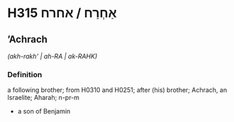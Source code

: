 # H315 אַחְרַח / אחרח

## ʼAchrach

_(akh-rakh' | ah-RA | ak-RAHK)_

### Definition

a following brother; from H0310 and H0251; after (his) brother; Achrach, an Israelite; Aharah; n-pr-m

- a son of Benjamin
